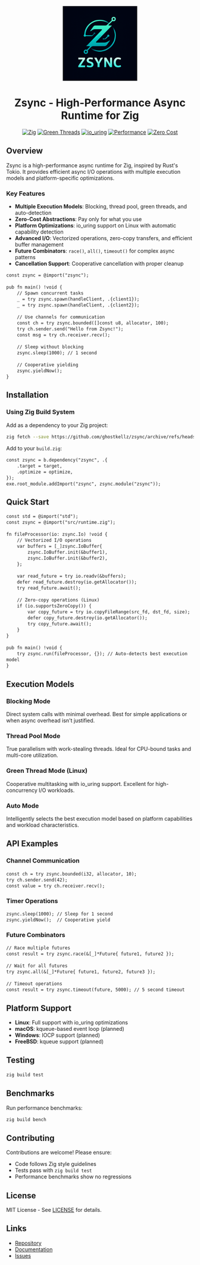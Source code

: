 <div align="center">
  <img src="assets/icons/zsync.png" alt="Zsync Logo" width="200" height="200">

  # Zsync - High-Performance Async Runtime for Zig

  [![Zig](https://img.shields.io/badge/Zig-0.16--dev-orange.svg)](https://ziglang.org/)
  [![Green Threads](https://img.shields.io/badge/Green_Threads-Async-green.svg)](#green-thread-mode-linux)
  [![io_uring](https://img.shields.io/badge/io__uring-Linux-blue.svg)](#platform-support)
  [![Performance](https://img.shields.io/badge/Performance-Production_Ready-brightgreen.svg)](#benchmarks)
  [![Zero Cost](https://img.shields.io/badge/Zero_Cost-Abstractions-purple.svg)](#key-features)
</div>

## Overview

Zsync is a high-performance async runtime for Zig, inspired by Rust's Tokio. It provides efficient async I/O operations with multiple execution models and platform-specific optimizations.

### Key Features

- **Multiple Execution Models**: Blocking, thread pool, green threads, and auto-detection
- **Zero-Cost Abstractions**: Pay only for what you use
- **Platform Optimizations**: io_uring support on Linux with automatic capability detection
- **Advanced I/O**: Vectorized operations, zero-copy transfers, and efficient buffer management
- **Future Combinators**: `race()`, `all()`, `timeout()` for complex async patterns
- **Cancellation Support**: Cooperative cancellation with proper cleanup

```zig
const zsync = @import("zsync");

pub fn main() !void {
    // Spawn concurrent tasks
    _ = try zsync.spawn(handleClient, .{client1});
    _ = try zsync.spawn(handleClient, .{client2});
    
    // Use channels for communication
    const ch = try zsync.bounded([]const u8, allocator, 100);
    try ch.sender.send("Hello from Zsync!");
    const msg = try ch.receiver.recv();
    
    // Sleep without blocking
    zsync.sleep(1000); // 1 second
    
    // Cooperative yielding
    zsync.yieldNow();
}
```

## Installation

### Using Zig Build System

Add as a dependency to your Zig project:

```bash
zig fetch --save https://github.com/ghostkellz/zsync/archive/refs/heads/main.tar.gz
```

Add to your `build.zig`:

```zig
const zsync = b.dependency("zsync", .{
    .target = target,
    .optimize = optimize,
});
exe.root_module.addImport("zsync", zsync.module("zsync"));
```

## Quick Start

```zig
const std = @import("std");
const zsync = @import("src/runtime.zig");

fn fileProcessor(io: zsync.Io) !void {
    // Vectorized I/O operations
    var buffers = [_]zsync.IoBuffer{
        zsync.IoBuffer.init(&buffer1),
        zsync.IoBuffer.init(&buffer2),
    };
    
    var read_future = try io.readv(&buffers);
    defer read_future.destroy(io.getAllocator());
    try read_future.await();
    
    // Zero-copy operations (Linux)
    if (io.supportsZeroCopy()) {
        var copy_future = try io.copyFileRange(src_fd, dst_fd, size);
        defer copy_future.destroy(io.getAllocator());
        try copy_future.await();
    }
}

pub fn main() !void {
    try zsync.run(fileProcessor, {}); // Auto-detects best execution model
}
```

## Execution Models

### Blocking Mode
Direct system calls with minimal overhead. Best for simple applications or when async overhead isn't justified.

### Thread Pool Mode
True parallelism with work-stealing threads. Ideal for CPU-bound tasks and multi-core utilization.

### Green Thread Mode (Linux)
Cooperative multitasking with io_uring support. Excellent for high-concurrency I/O workloads.

### Auto Mode
Intelligently selects the best execution model based on platform capabilities and workload characteristics.

## API Examples

### Channel Communication

```zig
const ch = try zsync.bounded(i32, allocator, 10);
try ch.sender.send(42);
const value = try ch.receiver.recv();
```

### Timer Operations

```zig
zsync.sleep(1000); // Sleep for 1 second
zsync.yieldNow();  // Cooperative yield
```

### Future Combinators

```zig
// Race multiple futures
const result = try zsync.race(&[_]*Future{ future1, future2 });

// Wait for all futures
try zsync.all(&[_]*Future{ future1, future2, future3 });

// Timeout operations
const result = try zsync.timeout(future, 5000); // 5 second timeout
```

## Platform Support

- **Linux**: Full support with io_uring optimizations
- **macOS**: kqueue-based event loop (planned)
- **Windows**: IOCP support (planned)
- **FreeBSD**: kqueue support (planned)

## Testing

```bash
zig build test
```

## Benchmarks

Run performance benchmarks:

```bash
zig build bench
```

## Contributing

Contributions are welcome! Please ensure:
- Code follows Zig style guidelines
- Tests pass with `zig build test`
- Performance benchmarks show no regressions

## License

MIT License - See [LICENSE](LICENSE) for details.

## Links

- [Repository](https://github.com/ghostkellz/zsync)
- [Documentation](https://github.com/ghostkellz/zsync/wiki)
- [Issues](https://github.com/ghostkellz/zsync/issues)
